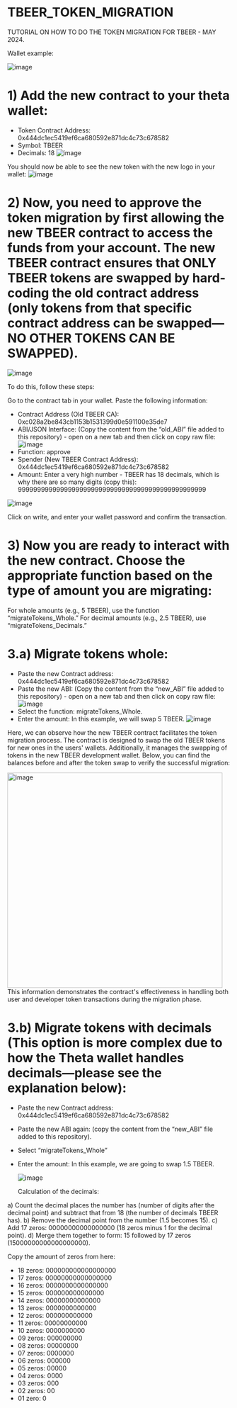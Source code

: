 # TBEER_TOKEN_MIGRATION
TUTORIAL ON HOW TO DO THE TOKEN MIGRATION FOR TBEER - MAY 2024.

Wallet example:

![image](https://github.com/THETZILLA/TBEER_TOKEN_MIGRATION/assets/156357319/5abb4c91-e16b-4134-9cd2-7a1743ee94ff)

# 1) Add the new contract to your theta wallet:
- Token Contract Address:  0x444dc1ec5419ef6ca680592e871dc4c73c678582
- Symbol: TBEER
- Decimals: 18
![image](https://github.com/THETZILLA/TBEER_TOKEN_MIGRATION/assets/156357319/29bd3c35-dcc1-4ce8-8c76-c150fbacb662)

You should now be able to see the new token with the new logo in your wallet:
![image](https://github.com/THETZILLA/TBEER_TOKEN_MIGRATION/assets/156357319/e991d98f-7440-499f-a8f1-00b3000a7cf7)

# 2) Now, you need to approve the token migration by first allowing the new TBEER contract to access the funds from your account. The new TBEER contract ensures that ONLY TBEER tokens are swapped by hard-coding the old contract address (only tokens from that specific contract address can be swapped—NO OTHER TOKENS CAN BE SWAPPED).
![image](https://github.com/THETZILLA/TBEER_TOKEN_MIGRATION/assets/156357319/d82d93a1-4385-4c87-972d-efa2288d2cdc)


To do this, follow these steps:

Go to the contract tab in your wallet.
Paste the following information:
- Contract Address (Old TBEER CA): 0xc028a2be843cb1153b1531399d0e591100e35de7
- ABI/JSON Interface: (Copy the content from the “old_ABI” file added to this repository) - open on a new tab and then click on copy raw file:
  ![image](https://github.com/THETZILLA/TBEER_TOKEN_MIGRATION/assets/156357319/efa21202-31c3-4225-a4ba-18012bc82303)
- Function: approve
- Spender (New TBEER Contract Address): 0x444dc1ec5419ef6ca680592e871dc4c73c678582
- Amount: Enter a very high number - TBEER has 18 decimals, which is why there are so many digits (copy this): 9999999999999999999999999999999999999999999999999

![image](https://github.com/THETZILLA/TBEER_TOKEN_MIGRATION/assets/156357319/d72e4bf4-7145-4bfe-9da4-391e20418bf3)

Click on write, and enter your wallet password and confirm the transaction.


# 3) Now you are ready to interact with the new contract. Choose the appropriate function based on the type of amount you are migrating:
For whole amounts (e.g., 5 TBEER), use the function “migrateTokens_Whole.”
For decimal amounts (e.g., 2.5 TBEER), use “migrateTokens_Decimals.”

# 3.a) Migrate tokens whole:
- Paste the new Contract address: 0x444dc1ec5419ef6ca680592e871dc4c73c678582
- Paste the new ABI: (Copy the content from the “new_ABI” file added to this repository) - open on a new tab and then click on copy raw file:
  ![image](https://github.com/THETZILLA/TBEER_TOKEN_MIGRATION/assets/156357319/64712072-3830-4868-94b2-a6ae39fe6cec)
- Select the function: migrateTokens_Whole.
- Enter the amount: In this example, we will swap 5 TBEER.
![image](https://github.com/THETZILLA/TBEER_TOKEN_MIGRATION/assets/156357319/cdb8e59c-8a76-4cfe-9cc4-cd5ec79be364)

Here, we can observe how the new TBEER contract facilitates the token migration process. The contract is designed to swap the old TBEER tokens for new ones in the users' wallets. Additionally, it manages the swapping of tokens in the new TBEER development wallet. Below, you can find the balances before and after the token swap to verify the successful migration:

<img width="486" alt="image" src="https://github.com/THETZILLA/TBEER_TOKEN_MIGRATION/assets/156357319/5db34b83-8a99-4e19-8ca7-bbfe6ccb7d5d">
This information demonstrates the contract's effectiveness in handling both user and developer token transactions during the migration phase.


# 3.b) Migrate tokens with decimals (This option is more complex due to how the Theta wallet handles decimals—please see the explanation below):

- Paste the new Contract address: 0x444dc1ec5419ef6ca680592e871dc4c73c678582
- Paste the new ABI again: (copy the content from the “new_ABI” file added to this repository).
- Select “migrateTokens_Whole”
- Enter the amount: In this example, we are going to swap 1.5 TBEER.

  ![image](https://github.com/THETZILLA/TBEER_TOKEN_MIGRATION/assets/156357319/cdf5ebb7-db15-4339-b523-c248b01b5844)

  Calculation of the decimals:

a) Count the decimal places the number has (number of digits after the decimal point) and subtract that from 18 (the number of decimals TBEER has).
b) Remove the decimal point from the number (1.5 becomes 15).
c) Add 17 zeros: 00000000000000000 (18 zeros minus 1 for the decimal point).
d) Merge them together to form: 15 followed by 17 zeros (15000000000000000000).

Copy the amount of zeros from here:

- 18 zeros: 000000000000000000
- 17 zeros: 00000000000000000
- 16 zeros: 0000000000000000
- 15 zeros: 000000000000000
- 14 zeros: 00000000000000
- 13 zeros: 0000000000000
- 12 zeros: 000000000000
- 11 zeros: 00000000000
- 10 zeros: 0000000000
- 09 zeros: 000000000
- 08 zeros: 00000000
- 07 zeros: 0000000
- 06 zeros: 000000
- 05 zeros: 00000
- 04 zeros: 0000
- 03 zeros: 000
- 02 zeros: 00
- 01 zero: 0
